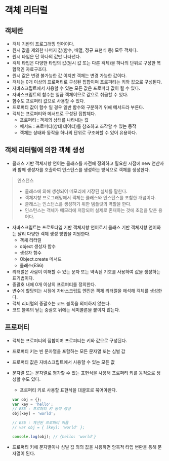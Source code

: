 # 객체 리터럴

## 객체란

- 객체 기반의 프로그래밍 언어이다.
- 원시 값을 제외한 나머지 값(함수, 배열, 정규 표현식 등) 모두 객체다.
- 원시 타입은 단 하나의 값만 나타낸다.
- 객체 타입은 다양한 타입의 값(원시 값 또는 다른 객체)을 하나의 단위로 구성한 복합적인 자료구조다.
- 원시 값은 변경 불가능한 값 이지만 객체는 변경 가능한 값이다.
- 객체는 0개 이상의 프로퍼티로 구성된 집합이며 프로퍼티는 키와 값으로 구성된다.
- 자바스크립트에서 사용할 수 있는 모든 값은 프로퍼티 값이 될 수 있다.
- 자바스크립트의 함수는 일급 객체이므로 값으로 취급할 수 있다.
- 함수도 프로퍼티 값으로 사용할 수 있다.
- 프로퍼티 값이 함수 일 경우 일반 함수와 구분하기 위해 메서드라 부른다.
- 객체는 프로퍼티와 메서드로 구성된 집합체다.
  - 프로퍼티 : 객체의 상태를 나타내는 값
  - 메서드 : 프로퍼티(상태 데이터)를 참조하고 조작할 수 있는 동작
  - 객체는 상태와 동작을 하나의 단위로 구조화할 수 있어 유용하다.

## 객체 리터럴에 의한 객체 생성

- 클래스 기반 객체지향 언어는 클래스를 사전에 정의하고 필요한 시점에 new 연산자와 함께 생성자를 호출하여 인스턴스를 생성하는 방식으로 객체를 생성한다.

> 인스턴스
>
> - 클래스에 의해 생성되어 메모리에 저장된 실체를 말한다.
> - 객체지향 프로그래밍에서 객체는 클래스와 인스턴스를 포함한 개념이다.
> - 클래스는 인스턴스를 생성하기 위한 템플릿의 역할을 한다.
> - 인스턴스는 객체가 메모리에 저장되어 실제로 존재하는 것에 초점을 맞춘 용어다.

- 자바스크립트는 프로토타입 기반 객체지향 언어로서 클래스 기반 객체지향 언어와는 달리 다양한 객체 생성 방법을 지원한다.
  - 객체 리터럴
  - object 생성자 함수
  - 생성자 함수
  - Object.create 메서드
  - 클래스(ES6)
- 리터럴은 사람이 이해할 수 있는 문자 또는 약속된 기호를 사용하여 값을 생성하는 표기법이다.
- 중괄호 내에 0개 이상의 프로퍼티를 정의한다.
- 변수에 할당되는 시점에 자바스크립트 엔진은 객체 리터럴을 해석해 객체를 생성한다.
- 객체 리터럴의 중괄호는 코드 블록을 의미하지 않는다.
- 코드 블록의 닫는 중괄호 뒤에는 세미콜론을 붙이지 않는다.

## 프로퍼티

- 객체는 프로퍼티의 집합이며 프로퍼티는 키와 값으로 구성된다.
- 프로퍼티 키는 빈 문자열을 포함하는 모든 문자열 또는 심벌 값
- 프로퍼티 값은 자바스크립트에서 사용할 수 있는 모든 값
- 문자열 또는 문자열로 평가할 수 있는 표현식을 사용해 프로퍼티 키를 동적으로 생성할 수도 있다.

  - 프로퍼티 키로 사용할 표현식을 대괄호로 묶어야한다.

  ```js
  var obj = {};
  var key = 'hello';
  // ES5 : 프로퍼티 키 동적 생성
  obj[key] = 'world';

  // ES6 : 계산된 프로퍼티 이름
  // var obj = { [key]: 'world' };

  console.log(obj); // {hello: 'world'}
  ```

- 프로퍼티 키에 문자열이나 심벌 값 외의 값을 사용하면 암묵적 타입 변환을 통해 문자열이 된다.
